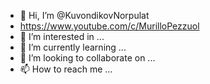- 👋 Hi, I’m @KuvondikovNorpulat
- https://www.youtube.com/c/MurilloPezzuol
- 👀 I’m interested in ...
- 🌱 I’m currently learning ...
- 💞️ I’m looking to collaborate on ...
- 📫 How to reach me ...

<!---
KuvondikovNorpulat/KuvondikovNorpulat is a ✨ special ✨ repository because its `README.md` (this file) appears on your GitHub profile.
You can click the Preview link to take a look at your changes.
--->
